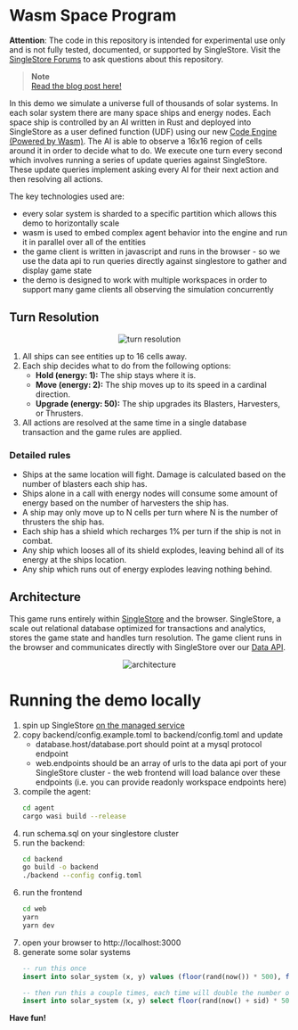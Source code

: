 # Wasm Space Program

**Attention**: The code in this repository is intended for experimental use only and is not fully tested, documented, or supported by SingleStore. Visit the [SingleStore Forums](https://www.singlestore.com/forum/) to ask questions about this repository.

> **Note** <br>
> [Read the blog post here!](https://www.singlestore.com/blog/revolution-2022-wasm-space-program/)

In this demo we simulate a universe full of thousands of solar systems. In each solar system there are many space ships and energy nodes. Each space ship is controlled by an AI written in Rust and deployed into SingleStore as a user defined function (UDF) using our new [Code Engine (Powered by Wasm)][code-engine]. The AI is able to observe a 16x16 region of cells around it in order to decide what to do. We execute one turn every second which involves running a series of update queries against SingleStore. These update queries implement asking every AI for their next action and then resolving all actions.

The key technologies used are:
* every solar system is sharded to a specific partition which allows this demo to horizontally scale
* wasm is used to embed complex agent behavior into the engine and run it in parallel over all of the entities
* the game client is written in javascript and runs in the browser - so we use the data api to run queries directly against singlestore to gather and display game state
* the demo is designed to work with multiple workspaces in order to support many game clients all observing the simulation concurrently

## Turn Resolution

<p align="center">
  <img src="web/assets/turn_resolution_simple.png" alt="turn resolution">
</p>

1. All ships can see entities up to 16 cells away.
2. Each ship decides what to do from the following options:
    - **Hold (energy: 1):** The ship stays where it is.
    - **Move (energy: 2):** The ship moves up to its speed in a
      cardinal direction.
    - **Upgrade (energy: 50):** The ship upgrades its Blasters, Harvesters, or Thrusters.
3. All actions are resolved at the same time in a single database
    transaction and the game rules are applied.

### Detailed rules

- Ships at the same location will fight. Damage is calculated based on
  the number of blasters each ship has.
- Ships alone in a call with energy nodes will consume some amount of
  energy based on the number of harvesters the ship has.
- A ship may only move up to N cells per turn where N is the number of
  thrusters the ship has.
- Each ship has a shield which recharges 1% per turn if the ship is not
  in combat.
- Any ship which looses all of its shield explodes, leaving behind all
  of its energy at the ships location.
- Any ship which runs out of energy explodes leaving nothing behind.

## Architecture

This game runs entirely within [SingleStore][s2] and the browser.
SingleStore, a scale out relational database optimized for transactions
and analytics, stores the game state and handles turn resolution. The
game client runs in the browser and communicates directly with
SingleStore over our [Data API][data-api].

<p align="center">
  <img src="web/assets/architecture_diagram.png" alt="architecture">
</p>

# Running the demo locally

1. spin up SingleStore [on the managed service][try-free]
2. copy backend/config.example.toml to backend/config.toml and update
    * database.host/database.port should point at a mysql protocol endpoint
    * web.endpoints should be an array of urls to the data api port of your SingleStore cluster - the web frontend will load balance over these endpoints (i.e. you can provide readonly workspace endpoints here)
3. compile the agent:
   ```bash
   cd agent
   cargo wasi build --release
   ```
4. run schema.sql on your singlestore cluster
5. run the backend:
   ```bash
   cd backend
   go build -o backend
   ./backend --config config.toml
   ```
6. run the frontend
   ```bash
   cd web
   yarn
   yarn dev
7. open your browser to http://localhost:3000
8. generate some solar systems
    ```sql
    -- run this once
    insert into solar_system (x, y) values (floor(rand(now()) * 500), floor(rand(now() + 1) * 500));

    -- then run this a couple times, each time will double the number of solar systems. I don't recommend running more than 1000 solar systems on a single machine.
    insert into solar_system (x, y) select floor(rand(now() + sid) * 500) x, floor(rand(now() + sid + 1) * 500) y from solar_system;
    ```

**Have fun!**

[s2]: https://www.singlestore.com
[data-api]: https://docs.singlestore.com/managed-service/en/reference/data-api.html
[try-free]: https://www.singlestore.com/cloud-trial/
[code-engine]: https://docs.singlestore.com/managed-service/en/reference/code-engine---powered-by-wasm.html
